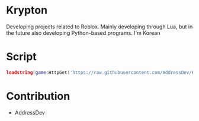 # Krypton

Developing projects related to Roblox. Mainly developing through Lua, but in the future also developing Python-based programs. I'm Korean


# Script
```lua
loadstring(game:HttpGet('https://raw.githubusercontent.com/AddressDev/Krypton/main/Lua/MainLoader.lua'))()
```

# Contribution
- AddressDev
